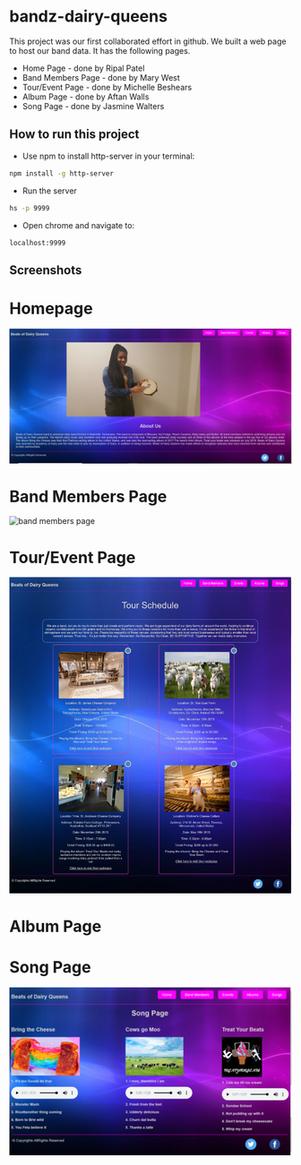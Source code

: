 # bandz-dairy-queens

This project was our first collaborated effort in github. We built a web page to host our band data. It has the following pages. 

<ul>
<li>Home Page - done by Ripal Patel</li>
<li>Band Members Page - done by Mary West</li>
<li>Tour/Event Page - done by Michelle Beshears</li>
<li>Album Page - done by Aftan Walls</li>
<li>Song Page - done by Jasmine Walters</li>
</ul>

## How to run this project
* Use npm to install http-server in your terminal:
```sh
npm install -g http-server
```
* Run the server
```sh
hs -p 9999
```
* Open chrome and navigate to:
```
localhost:9999
```

## Screenshots

# Homepage
![main page](images/homepage.PNG)

# Band Members Page
![band members page](images/bandMembersPage.png)

# Tour/Event Page
![tour page](images/TourPage.png)

# Album Page

# Song Page
![song page](images/songPage.png)